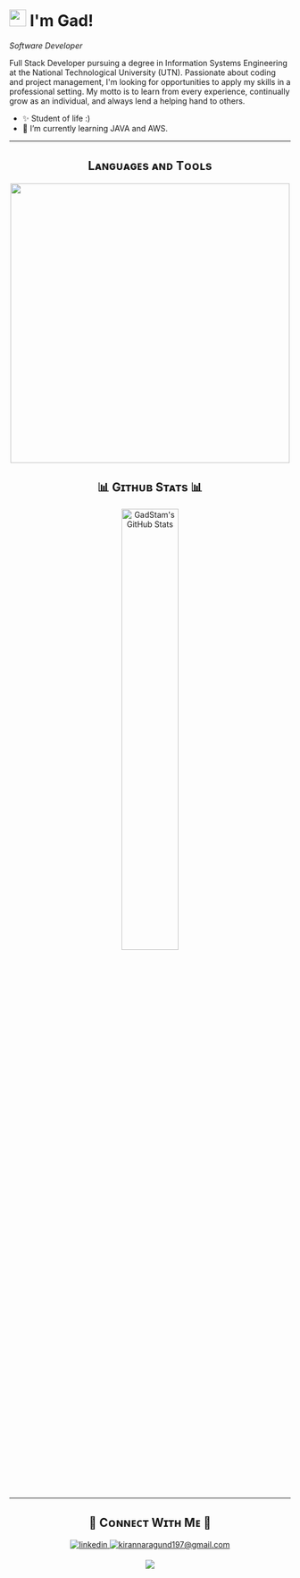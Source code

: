 <!--Banner-->


<!--Night Owl image-->


<!--Header Name-->
# <img src="https://emojis.slackmojis.com/emojis/images/1531849430/4246/blob-sunglasses.gif?1531849430" width="30"/> I'm Gad! 
*Software Developer*
<br /> 

<!--Start Intro-->               
<p align="left">Full Stack Developer pursuing a degree in Information Systems Engineering at the National Technological University (UTN). Passionate about coding and project management, I'm looking for opportunities to apply my skills in a professional setting. My motto is to learn from every experience, continually grow as an individual, and always lend a helping hand to others.</p>

- ✨ Student of life :)
- 🌱 I’m currently learning JAVA and AWS.
  
<!--End Intro-->
---


<!--Languages and Tools Section-->       
<h2 align="center">Lᴀɴɢᴜᴀɢᴇs ᴀɴᴅ Tᴏᴏʟs</h2> 
<p align="center">
<img width="500px"  src="https://skillicons.dev/icons?i=java,js,html,css,react,nodejs,postgres,git,vscode,docker,postman,go,next,c#,idea&perline=10"  />
</p>



<!--Github stats Table--> 
<h2 align="center">📊 Gɪᴛʜᴜʙ Sᴛᴀᴛs 📊</h2>

  <p align="center">
  <img width="45%" src="https://github-readme-stats.vercel.app/api/top-langs/?username=GadStam&theme=github_dark&show_icons=true&hide_border=false&layout=compact" alt="GadStam's GitHub Stats" />
  </p>




---
<!--ENDS_HERE_QUOTE_CARD-->


<!--Contact Section--> 

<h2 align="center">🤝 Cᴏɴɴᴇᴄᴛ Wɪᴛʜ Mᴇ 🤝 </h2>
<div align="center">
 <a href="https://www.linkedin.com/in/gad-stamati-9007b0234/" target="_blank">
<img src=https://img.shields.io/badge/linkedin-%231E77B5.svg?&style=for-the-badge&logo=linkedin&logoColor=white alt=linkedin style="margin-bottom: 5px;" />
</a>
  
<a href="mailto:gadstam71@gmail.com" target="_blank">
<img src="https://img.shields.io/badge/Gmail-D14836?style=for-the-badge&logo=gmail&logoColor=white" alt=kirannaragund197@gmail.com mail style="margin-bottom: 5px;" />
</a>
</div>

<!--Footer--> 
<p align="center">
  <img src="https://capsule-render.vercel.app/api?type=waving&color=gradient&height=65&section=footer"/>
</p>
